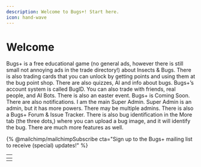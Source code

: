 ```yaml
---
description: Welcome to Bugs+! Start here.
icon: hand-wave
---
```


# Welcome

Bugs+ is a free educational game (no general ads, however there is still small not annoying ads in the trade directory!) about Insects & Bugs. There is also trading cards that you can unlock by getting points and using them at the bug point shop. There are also quizzes, AI and info about bugs. Bugs+’s account system is called BugID. You can also trade with friends, real people, and AI Bots. There is also an easter event. Bugs+ is Coming Soon. There are also notifications. I am the main Super Admin. Super Admin is an admin, but it has more powers. There may be multiple admins. There is also a Bugs+ Forum & Issue Tracker. There is also bug identification in the More tab (the three dots,) where you can upload a bug image, and it will identify the bug. There are much more features as well.

{% @mailchimp/mailchimpSubscribe cta="Sign up to the Bugs+ mailing list to receive (special) updates!" %}

<table data-view="cards"><thead><tr><th></th></tr></thead><tbody><tr><td></td></tr></tbody></table>



